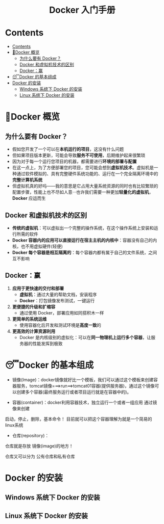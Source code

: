 <h1 align="center">Docker 入门手册</h1>

# Contents
- [Contents](#contents)
- [🤔Docker 概览](#docker-概览)
  - [为什么要有 Docker？](#为什么要有-docker)
  - [Docker 和虚拟机技术的区别](#docker-和虚拟机技术的区别)
  - [Docker：赢](#docker赢)
- [😴Docker 的基本组成](#docker-的基本组成)
- [Docker 的安装](#docker-的安装)
  - [Windows 系统下 Docker 的安装](#windows-系统下-docker-的安装)
  - [Linux 系统下 Docker 的安装](#linux-系统下-docker-的安装)

# 🤔Docker 概览

## 为什么要有 Docker？

- 假如您开发了一个可以在**本机运行的项目**，这没有什么问题
- 但如果项目版本更新，可能会导致**服务不可使用**，后期维护起来很繁琐
- 因为对于每一个运行您项目的机器，都需要进行**环境的部署与配置**
- 在这一点上，为了方便部署您的项目，您可能会想到**虚拟机技术**。虚拟机是一种通过软件模拟的、具有完整硬件系统功能的、运行在一个完全隔离环境中的**完整计算机系统**
- 但虚拟机真的好吗——我的意思是它占用大量系统资源的同时也有比较繁琐的配置步骤，性能上也不尽如人意···也许我们需要一种更加**轻量化的虚拟机**，**Docker** 应运而生

## Docker 和虚拟机技术的区别

- **传统的虚拟机**：可以虚拟出一个完整的操作系统，在这个操作系统上安装和运行所需的软件
- **Docker 容器内的应用可以直接运行在宿主主机的内核中**：容器没有自己的内核，也不用虚拟硬件(轻便)
- **Docker 每个容器是相互隔离的**：每个容器内都有属于自己的文件系统，之间互不影响

## Docker：赢

1. **应用于更快速的交付和部署**
    - **虚拟机**：通过大量的帮助文档，安装程序
    - **Docker**：打包镜像发布测试，一键运行
2. **更便捷的升级和扩缩容**
    - 通过使用 Docker，部署应用如同搭积木一样
3. **更简单的系统运维**
    - 使用容器化后开发和测试环境是**高度一致**的
4. **更高效的计算资源利用**
    - Docker 是内核级别的虚拟化：可以在**同一物理机上运行多个容器**，让服务器的性能发挥到极致

# 😴Docker 的基本组成

- 镜像(Image)：docker镜像就好比一个模板，我们可以通过这个模板来创建容器服务，tomcat镜像===>run==>tomcat01容器(提供服务器)，通过这个镜像可以创建多个容器(最终服务运行或者项目运行就是在容器中的)。

- 容器(container)：docker利用容器技术，独立运行一个或者一组应用 通过镜像来创建

启动，停止，删除，基本命令！
目前就可以把这个容器理解为就是一个简易的linux系统

- 仓库(repository)：

仓库就是存放 镜像(image)的地方！

仓库又可以分为 公有仓库和私有仓库


# Docker 的安装

## Windows 系统下 Docker 的安装

## Linux 系统下 Docker 的安装

